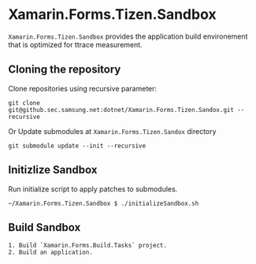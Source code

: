 # Xamarin.Forms.Tizen.Sandbox
`Xamarin.Forms.Tizen.Sandbox` provides the application build environement that is optimized for ttrace measurement.

## Cloning the repository
Clone repositories using recursive parameter:

	git clone git@github.sec.samsung.net:dotnet/Xamarin.Forms.Tizen.Sandox.git --recursive

Or Update submodules at `Xamarin.Forms.Tizen.Sandox` directory

	git submodule update --init --recursive

## Initizlize Sandbox
Run initialize script to apply patches to submodules.

	~/Xamarin.Forms.Tizen.Sandbox $ ./initializeSandbox.sh

## Build Sandbox

	1. Build `Xamarin.Forms.Build.Tasks` project.
	2. Build an application.